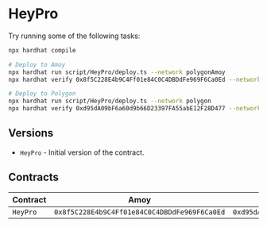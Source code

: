 # HeyPro

Try running some of the following tasks:

```sh
npx hardhat compile

# Deploy to Amoy
npx hardhat run script/HeyPro/deploy.ts --network polygonAmoy
npx hardhat verify 0x8f5C228E4b9C4Ff01e84C0C4DBDdFe969F6Ca0Ed --network polygonAmoy

# Deploy to Polygon
npx hardhat run script/HeyPro/deploy.ts --network polygon
npx hardhat verify 0xd95dA09bF6a60d9b66D23397FA55abE12F28D477 --network polygon
```

## Versions

- `HeyPro` - Initial version of the contract.

## Contracts

| Contract | Amoy                                         | Mainnet                                      |
| -------- | -------------------------------------------- | -------------------------------------------- |
| `HeyPro` | `0x8f5C228E4b9C4Ff01e84C0C4DBDdFe969F6Ca0Ed` | `0xd95dA09bF6a60d9b66D23397FA55abE12F28D477` |
